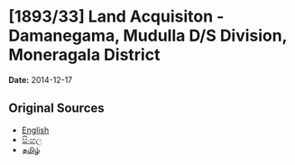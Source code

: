 # [1893/33] Land Acquisiton - Damanegama, Mudulla D/S Division, Moneragala District

**Date:** 2014-12-17

## Original Sources

- [English](https://documents.gov.lk/view/extra-gazettes/2014/12/1893-33_E.pdf)
- [සිංහල](https://documents.gov.lk/view/extra-gazettes/2014/12/1893-33_S.pdf)
- [தமிழ்](https://documents.gov.lk/view/extra-gazettes/2014/12/1893-33_T.pdf)
